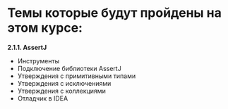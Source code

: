 # **Темы которые будут пройдены на этом курсе:**

**2.1.1. AssertJ**
* Инструменты
* Подключение библиотеки AssertJ
* Утверждения с примитивными типами
* Утверждения с исключениями
* Утверждения с коллекциями
* Отладчик в IDEA

